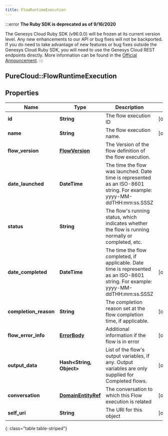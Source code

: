 ```yaml
---
title: FlowRuntimeExecution
---
```


:::error
**The Ruby SDK is deprecated as of 9/16/2020**

The Genesys Cloud Ruby SDK (v96.0.0) will be frozen at its current version level. Any new enhancements to our API or bug fixes will not be backported. If you do need to take advantage of new features or bug fixes outside the Genesys Cloud Ruby SDK, you will need to use the Genesys Cloud REST endpoints directly. More information can be found in the [Official Announcement](https://developer.mypurecloud.com/forum/t/announcement-genesys-cloud-ruby-sdk-end-of-life/8850).
:::


## PureCloud::FlowRuntimeExecution

## Properties

|Name | Type | Description | Notes|
|------------ | ------------- | ------------- | -------------|
| **id** | **String** | The flow execution ID | [optional] |
| **name** | **String** | The flow execution name. | [optional] |
| **flow_version** | [**FlowVersion**](FlowVersion.html) | The Version of the flow definition of the flow execution. | |
| **date_launched** | **DateTime** | The time the flow was launched. Date time is represented as an ISO-8601 string. For example: yyyy-MM-ddTHH:mm:ss.SSSZ | |
| **status** | **String** | The flow&#39;s running status, which indicates whether the flow is running normally or completed, etc. | |
| **date_completed** | **DateTime** | The time the flow completed, if applicable. Date time is represented as an ISO-8601 string. For example: yyyy-MM-ddTHH:mm:ss.SSSZ | [optional] |
| **completion_reason** | **String** | The completion reason set at the flow completion time, if applicable. | [optional] |
| **flow_error_info** | [**ErrorBody**](ErrorBody.html) | Additional information if the flow is in error | [optional] |
| **output_data** | **Hash&lt;String, Object&gt;** | List of the flow&#39;s output variables, if any. Output variables are only supplied for Completed flows. | [optional] |
| **conversation** | [**DomainEntityRef**](DomainEntityRef.html) | The conversation to which this Flow execution is related | [optional] |
| **self_uri** | **String** | The URI for this object | [optional] |
{: class="table table-striped"}


